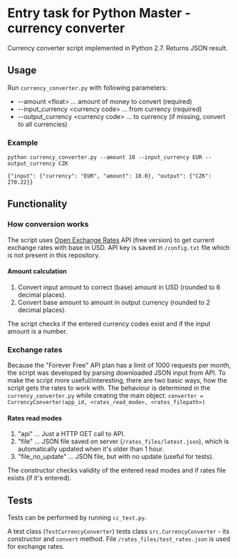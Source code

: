 # Entry task for Python Master - currency converter

Currency converter script implemented in Python 2.7. Returns JSON result.

## Usage
Run `currency_converter.py` with following parameters:
* --amount \<float\> ... amount of money to convert (required)
* --input_currency \<currency code\> ... from currency (required)
* --output_currency \<currency code\> ... to currency (if missing, convert to all currencies)

### Example
`python currency_converter.py --amount 10 --input_currency EUR --output_currency CZK`

`{"input": {"currency": "EUR", "amount": 10.0}, "output": {"CZK": 270.22}}`

## Functionality
### How conversion works
The script uses [Open Exchange Rates](https://openexchangerates.org) API (free version) to get current exchange rates with base in USD.
API key is saved in `/config.txt` file which is not present in this repository.
#### Amount calculation
1. Convert input amount to correct (base) amount in USD (rounded to 6 decimal places).
2. Convert base amount to amount in output currency (rounded to 2 decimal places).

The script checks if the entered currency codes exist and if the input amount is a number.

### Exchange rates
Because the "Forever Free" API plan has a limit of 1000 requests per month, the script was developed by parsing downloaded JSON input from API.
To make the script more useful/interesting, there are two basic ways, how the script gets the rates to work with.
The behaviour is determined in the `currency_converter.py` while creating the main object:
`converter = CurrencyConverter(app_id, <rates_read_mode>, <rates_filepath>)`

#### Rates read modes
1. "api" ... Just a HTTP GET call to API.
2. "file" ... JSON file saved on server (`/rates_files/latest.json`), which is automatically updated when it's older than 1 hour.
3. "file_no_update" ... JSON file, but with no update (useful for tests).

The constructor checks validity of the entered read modes and if rates file exists (if it's entered).

## Tests
Tests can be performed by running `cc_test.py`.

A test class (`TestCurrencyConverter`) tests class `src.CurrencyConverter` - its constructor and `convert` method.
File `/rates_files/test_rates.json` is used for exchange rates.



